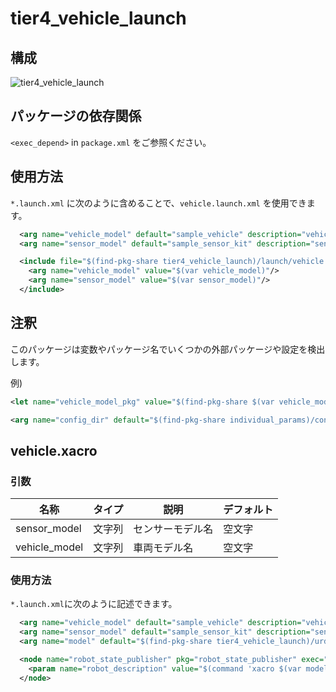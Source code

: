 # tier4_vehicle_launch

## 構成

![tier4_vehicle_launch](./vehicle_launch.drawio.svg)

## パッケージの依存関係

`<exec_depend>` in `package.xml` をご参照ください。

## 使用方法

`*.launch.xml` に次のように含めることで、`vehicle.launch.xml` を使用できます。


```xml
  <arg name="vehicle_model" default="sample_vehicle" description="vehicle model name"/>
  <arg name="sensor_model" default="sample_sensor_kit" description="sensor model name"/>

  <include file="$(find-pkg-share tier4_vehicle_launch)/launch/vehicle.launch.xml">
    <arg name="vehicle_model" value="$(var vehicle_model)"/>
    <arg name="sensor_model" value="$(var sensor_model)"/>
  </include>
```

## 注釈

このパッケージは変数やパッケージ名でいくつかの外部パッケージや設定を検出します。

例)


```xml
<let name="vehicle_model_pkg" value="$(find-pkg-share $(var vehicle_model)_description)"/>
```


```xml
<arg name="config_dir" default="$(find-pkg-share individual_params)/config/$(var vehicle_id)/$(var sensor_model)"/>
```

## vehicle.xacro

### 引数

| 名称          | タイプ   | 説明        | デフォルト |
| ------------- | ------ | ------------------ | ------- |
| sensor_model  | 文字列 | センサーモデル名  | 空文字      |
| vehicle_model | 文字列 | 車両モデル名 | 空文字      |

### 使用方法

`*.launch.xml`に次のように記述できます。


```xml
  <arg name="vehicle_model" default="sample_vehicle" description="vehicle model name"/>
  <arg name="sensor_model" default="sample_sensor_kit" description="sensor model name"/>
  <arg name="model" default="$(find-pkg-share tier4_vehicle_launch)/urdf/vehicle.xacro"/>

  <node name="robot_state_publisher" pkg="robot_state_publisher" exec="robot_state_publisher">
    <param name="robot_description" value="$(command 'xacro $(var model) vehicle_model:=$(var vehicle_model) sensor_model:=$(var sensor_model)')"/>
  </node>

```

